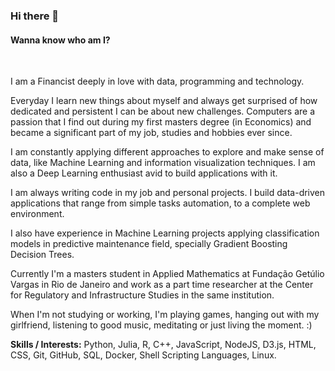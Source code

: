 ### Hi there 👋

#### Wanna know who am I? 

<br>

I am a Financist deeply in love with data, programming and technology. 

Everyday I learn new things about myself and always get surprised of how dedicated and persistent I can be about new challenges. Computers are a passion that I find out during my first masters degree (in Economics) and became a significant part of my job, studies and hobbies ever since.

I am constantly applying different approaches to explore and make sense of data, like Machine Learning and information visualization techniques. I am also a Deep Learning enthusiast avid to build applications with it.

I am always writing code in my job and personal projects. I build data-driven applications that range from simple tasks automation, to a complete web environment. 

I also have experience in Machine Learning projects applying classification models in predictive maintenance field, specially Gradient Boosting Decision Trees.

Currently I'm a masters student in Applied Mathematics at Fundação Getúlio Vargas in Rio de Janeiro and work as a part time researcher at the Center for Regulatory and Infrastructure Studies in the same institution. 

When I'm not studying or working, I'm playing games, hanging out with my girlfriend, listening to good music, meditating or just living the moment. :)


**Skills / Interests:** Python, Julia, R, C++, JavaScript, NodeJS, D3.js, HTML, CSS, Git, GitHub, SQL, Docker, Shell Scripting Languages, Linux. 

<!--
**Franklin-oliveira/Franklin-oliveira** is a ✨ _special_ ✨ repository because its `README.md` (this file) appears on your GitHub profile.

Here are some ideas to get you started:

- 🔭 I’m currently working on ...
- 🌱 I’m currently learning ...
- 👯 I’m looking to collaborate on ...
- 🤔 I’m looking for help with ...
- 💬 Ask me about ...
- 📫 How to reach me: ...
- 😄 Pronouns: ...
- ⚡ Fun fact: ...
-->
